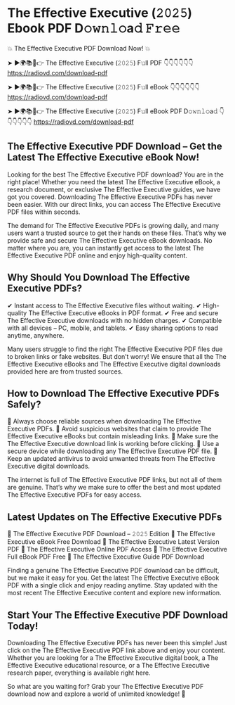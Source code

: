 # The Effective Executive (𝟸𝟶𝟸𝟻) Ebook PDF D𝚘𝚠𝚗𝚕𝚘a𝚍 𝙵𝚛𝚎𝚎

💥 The Effective Executive PDF Download Now! 💥

➤ ►🌍📚📱👉 The Effective Executive (𝟸𝟶𝟸𝟻) F𝚞ll PDF 👇👇👇👇👇👇
https://radiovd.com/download-pdf

➤ ►🌍📚📱👉 The Effective Executive (𝟸𝟶𝟸𝟻) F𝚞ll eBook 👇👇👇👇👇👇
https://radiovd.com/download-pdf

➤ ►🌍📚📱👉 The Effective Executive (𝟸𝟶𝟸𝟻) F𝚞ll eBook PDF D𝚘𝚠𝚗𝚕𝚘a𝚍 👇👇👇👇👇👇
https://radiovd.com/download-pdf

## The Effective Executive PDF Download – Get the Latest The Effective Executive eBook Now!

Looking for the best The Effective Executive PDF download? You are in the right place! Whether you need the latest The Effective Executive eBook, a research document, or exclusive The Effective Executive guides, we have got you covered. Downloading The Effective Executive PDFs has never been easier. With our direct links, you can access The Effective Executive PDF files within seconds.

The demand for The Effective Executive PDFs is growing daily, and many users want a trusted source to get their hands on these files. That’s why we provide safe and secure The Effective Executive eBook downloads. No matter where you are, you can instantly get access to the latest The Effective Executive PDF online and enjoy high-quality content.

## Why Should You Download The Effective Executive PDFs?

✔ Instant access to The Effective Executive files without waiting.
✔ High-quality The Effective Executive eBooks in PDF format.
✔ Free and secure The Effective Executive downloads with no hidden charges.
✔ Compatible with all devices – PC, mobile, and tablets.
✔ Easy sharing options to read anytime, anywhere.

Many users struggle to find the right The Effective Executive PDF files due to broken links or fake websites. But don’t worry! We ensure that all the The Effective Executive eBooks and The Effective Executive digital downloads provided here are from trusted sources.

## How to Download The Effective Executive PDFs Safely?

📌 Always choose reliable sources when downloading The Effective Executive PDFs.
📌 Avoid suspicious websites that claim to provide The Effective Executive eBooks but contain misleading links.
📌 Make sure the The Effective Executive download link is working before clicking.
📌 Use a secure device while downloading any The Effective Executive PDF file.
📌 Keep an updated antivirus to avoid unwanted threats from The Effective Executive digital downloads.

The internet is full of The Effective Executive PDF links, but not all of them are genuine. That’s why we make sure to offer the best and most updated The Effective Executive PDFs for easy access.

## Latest Updates on The Effective Executive PDFs

🔹 The Effective Executive PDF Download – 𝟸𝟶𝟸𝟻 Edition
🔹 The Effective Executive eBook Free Download
🔹 The Effective Executive Latest Version PDF
🔹 The Effective Executive Online PDF Access
🔹 The Effective Executive Full eBook PDF Free
🔹 The Effective Executive Guide PDF Download

Finding a genuine The Effective Executive PDF download can be difficult, but we make it easy for you. Get the latest The Effective Executive eBook PDF with a single click and enjoy reading anytime. Stay updated with the most recent The Effective Executive content and explore new information.

## Start Your The Effective Executive PDF Download Today!

Downloading The Effective Executive PDFs has never been this simple! Just click on the The Effective Executive PDF link above and enjoy your content. Whether you are looking for a The Effective Executive digital book, a The Effective Executive educational resource, or a The Effective Executive research paper, everything is available right here.

So what are you waiting for? Grab your The Effective Executive PDF download now and explore a world of unlimited knowledge! 🚀